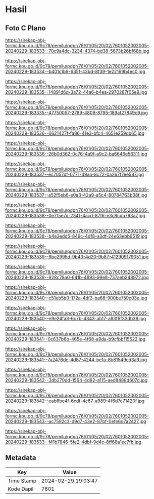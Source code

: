 # Hasil

## Foto C Plano

https://sirekap-obj-formc.kpu.go.id/9c78/pemilu/pdpr/76/01/05/20/02/7601052002005-20240229-183533--70c9a4dc-3234-4374-bd38-5673b26bf68b.jpg

https://sirekap-obj-formc.kpu.go.id/9c78/pemilu/pdpr/76/01/05/20/02/7601052002005-20240229-183534--b401c1b9-635f-43bd-8f39-1e22169b4ec0.jpg

https://sirekap-obj-formc.kpu.go.id/9c78/pemilu/pdpr/76/01/05/20/02/7601052002005-20240229-183535--14891d6d-3a72-44a6-b4ea-2970287f05e9.jpg

https://sirekap-obj-formc.kpu.go.id/9c78/pemilu/pdpr/76/01/05/20/02/7601052002005-20240229-183535--47750057-2789-4808-8795-189af27849c9.jpg

https://sirekap-obj-formc.kpu.go.id/9c78/pemilu/pdpr/76/01/05/20/02/7601052002005-20240229-183536--6621427f-fa86-41e3-bfc4-4651e259db65.jpg

https://sirekap-obj-formc.kpu.go.id/9c78/pemilu/pdpr/76/01/05/20/02/7601052002005-20240229-183536--26b0d362-0c76-4a9f-a9c2-ba6646e56311.jpg

https://sirekap-obj-formc.kpu.go.id/9c78/pemilu/pdpr/76/01/05/20/02/7601052002005-20240229-183537--ec7057df-0771-49aa-8c72-0a267f7ee587.jpg

https://sirekap-obj-formc.kpu.go.id/9c78/pemilu/pdpr/76/01/05/20/02/7601052002005-20240229-183537--a52f5eb6-e0a3-42a9-a5c4-80784763b38f.jpg

https://sirekap-obj-formc.kpu.go.id/9c78/pemilu/pdpr/76/01/05/20/02/7601052002005-20240229-183538--0e715e7d-2341-4acd-87f6-e3c8cdb793a7.jpg

https://sirekap-obj-formc.kpu.go.id/9c78/pemilu/pdpr/76/01/05/20/02/7601052002005-20240229-183538--b4e3edd5-849c-4df8-a3df-24e63ebb9519.jpg

https://sirekap-obj-formc.kpu.go.id/9c78/pemilu/pdpr/76/01/05/20/02/7601052002005-20240229-183539--9be2995d-9b43-4d20-9b87-412909179051.jpg

https://sirekap-obj-formc.kpu.go.id/9c78/pemilu/pdpr/76/01/05/20/02/7601052002005-20240229-183539--928c78a0-641b-4893-99e8-737aeb248972.jpg

https://sirekap-obj-formc.kpu.go.id/9c78/pemilu/pdpr/76/01/05/20/02/7601052002005-20240229-183540--c51eb5b0-172a-4df3-ba68-900be759c03e.jpg

https://sirekap-obj-formc.kpu.go.id/9c78/pemilu/pdpr/76/01/05/20/02/7601052002005-20240229-183540--e9e24fa3-6c7b-4343-ab17-a63f6f33db39.jpg

https://sirekap-obj-formc.kpu.go.id/9c78/pemilu/pdpr/76/01/05/20/02/7601052002005-20240229-183541--0c637b6b-465e-4f68-a9da-b9cfbbf15522.jpg

https://sirekap-obj-formc.kpu.go.id/9c78/pemilu/pdpr/76/01/05/20/02/7601052002005-20240229-183541--7a2476de-4d87-4244-be1a-8b81549ed3a9.jpg

https://sirekap-obj-formc.kpu.go.id/9c78/pemilu/pdpr/76/01/05/20/02/7601052002005-20240229-183542--3db270dd-1564-4d82-a115-aed8488d607d.jpg

https://sirekap-obj-formc.kpu.go.id/9c78/pemilu/pdpr/76/01/05/20/02/7601052002005-20240229-183542--eab6be4f-6cdf-4c67-a989-4f6d7e71420f.jpg

https://sirekap-obj-formc.kpu.go.id/9c78/pemilu/pdpr/76/01/05/20/02/7601052002005-20240229-183543--ac7592c3-d9d7-43e2-87bf-0efe6d7a2427.jpg

https://sirekap-obj-formc.kpu.go.id/9c78/pemilu/pdpr/76/01/05/20/02/7601052002005-20240229-183533--f41b7846-5fe2-4dbf-9d4c-8ff68a1ec7fb.jpg


## Metadata

| Key        | Value               |
| ---------- | ------------------- |
| Time Stamp | 2024-02-29 19:03:47 |
| Kode Dapil | 7601                |



